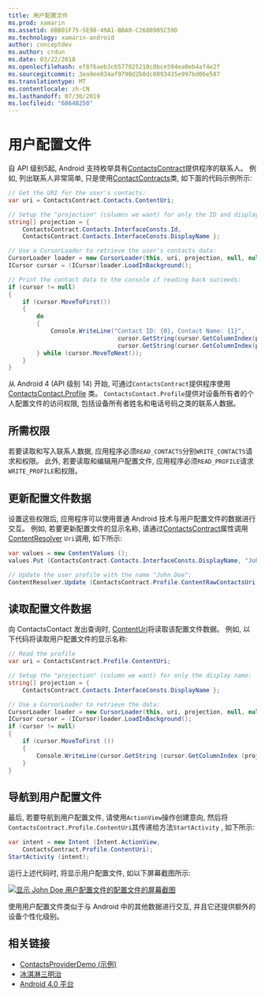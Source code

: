 ```yaml
---
title: 用户配置文件
ms.prod: xamarin
ms.assetid: 6BB01F75-5E98-49A1-BBA0-C2680905C59D
ms.technology: xamarin-android
author: conceptdev
ms.author: crdun
ms.date: 03/22/2018
ms.openlocfilehash: ef8f6aeb3c6577825210c0bce594ea0eb4af4e2f
ms.sourcegitcommit: 3ea9ee034af9790d2b0dc0893435e997bd06e587
ms.translationtype: MT
ms.contentlocale: zh-CN
ms.lasthandoff: 07/30/2019
ms.locfileid: "68648250"
---
```

# <a name="user-profile"></a>用户配置文件

自 API 级别5起, Android 支持枚举具有[ContactsContract](xref:Android.Provider.ContactsContract)提供程序的联系人。 例如, 列出联系人非常简单, 只是使用[ContactContracts](xref:Android.Provider.ContactsContract.Contacts)类, 如下面的代码示例所示:

```csharp
// Get the URI for the user's contacts:
var uri = ContactsContract.Contacts.ContentUri;

// Setup the "projection" (columns we want) for only the ID and display name:
string[] projection = {
    ContactsContract.Contacts.InterfaceConsts.Id, 
    ContactsContract.Contacts.InterfaceConsts.DisplayName };

// Use a CursorLoader to retrieve the user's contacts data:
CursorLoader loader = new CursorLoader(this, uri, projection, null, null, null);
ICursor cursor = (ICursor)loader.LoadInBackground();

// Print the contact data to the console if reading back succeeds:
if (cursor != null)
{
    if (cursor.MoveToFirst())
    {
        do
        {
            Console.WriteLine("Contact ID: {0}, Contact Name: {1}",
                               cursor.GetString(cursor.GetColumnIndex(projection[0])),
                               cursor.GetString(cursor.GetColumnIndex(projection[1])));
        } while (cursor.MoveToNext());
    }
}
```

从 Android 4 (API 级别 14) 开始, 可通过`ContactsContract`提供程序使用 [ContactsContact.Profile](xref:Android.Provider.ContactsContract.Profile) 类。 `ContactsContact.Profile`提供对设备所有者的个人配置文件的访问权限, 包括设备所有者姓名和电话号码之类的联系人数据。

## <a name="required-permissions"></a>所需权限

若要读取和写入联系人数据, 应用程序必须`READ_CONTACTS`分别`WRITE_CONTACTS`请求和权限。
此外, 若要读取和编辑用户配置文件, 应用程序必须`READ_PROFILE`请求`WRITE_PROFILE`和权限。

## <a name="updating-profile-data"></a>更新配置文件数据

设置这些权限后, 应用程序可以使用普通 Android 技术与用户配置文件的数据进行交互。 例如, 若要更新配置文件的显示名称, 请通过[ContactsContract](xref:Android.Provider.ContactsContract.Profile.ContentRawContactsUri)属性调用[ContentResolver](xref:Android.Content.ContentResolver.Update*) `Uri`调用, 如下所示:

```csharp
var values = new ContentValues ();
values.Put (ContactsContract.Contacts.InterfaceConsts.DisplayName, "John Doe");

// Update the user profile with the name "John Doe":
ContentResolver.Update (ContactsContract.Profile.ContentRawContactsUri, values, null, null);
```

## <a name="reading-profile-data"></a>读取配置文件数据

向 ContactsContact 发出查询时, [ContentUri](xref:Android.Provider.ContactsContract.Profile.ContentUri)将读取该配置文件数据。 例如, 以下代码将读取用户配置文件的显示名称:

```csharp
// Read the profile
var uri = ContactsContract.Profile.ContentUri;

// Setup the "projection" (column we want) for only the display name:
string[] projection = {
    ContactsContract.Contacts.InterfaceConsts.DisplayName };

// Use a CursorLoader to retrieve the data:
CursorLoader loader = new CursorLoader(this, uri, projection, null, null, null);
ICursor cursor = (ICursor)loader.LoadInBackground();
if (cursor != null)
{
    if (cursor.MoveToFirst ())
    {
        Console.WriteLine(cursor.GetString (cursor.GetColumnIndex (projection [0])));
    }
}
```

## <a name="navigating-to-the-user-profile"></a>导航到用户配置文件

最后, 若要导航到用户配置文件, 请使用`ActionView`操作创建意向, 然后将`ContactsContract.Profile.ContentUri`其传递给方法`StartActivity` , 如下所示:

```csharp
var intent = new Intent (Intent.ActionView,
    ContactsContract.Profile.ContentUri);
StartActivity (intent);
```

运行上述代码时, 将显示用户配置文件, 如以下屏幕截图所示:

[![显示 John Doe 用户配置文件的配置文件的屏幕截图](user-profile-images/01-profile-screen-sml.png)](user-profile-images/01-profile-screen.png#lightbox)

使用用户配置文件类似于与 Android 中的其他数据进行交互, 并且它还提供额外的设备个性化级别。

## <a name="related-links"></a>相关链接

- [ContactsProviderDemo (示例)](https://docs.microsoft.com/samples/xamarin/monodroid-samples/contactsproviderdemo)
- [冰淇淋三明治](http://www.android.com/about/ice-cream-sandwich/)
- [Android 4.0 平台](https://developer.android.com/sdk/android-4.0.html)
